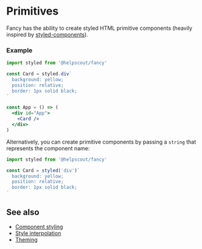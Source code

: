 # Primitives

Fancy has the ability to create styled HTML primitive components (heavily inspired by [styled-components](https://www.styled-components.com/)).

### Example

```jsx
import styled from '@helpscout/fancy'

const Card = styled.div`
  background: yellow;
  position: relative;
  border: 1px solid black;
`

const App = () => (
  <div id="App">
    <Card />
  </div>
)
```

Alternatively, you can create primitive components by passing a `string` that represents the component name:

```jsx
import styled from '@helpscout/fancy'

const Card = styled('div')`
  background: yellow;
  position: relative;
  border: 1px solid black;
`
```

## See also

- [Component styling](./component-styling.md)
- [Style interpolation](./style-interpolation.md)
- [Theming](./theming.md)
